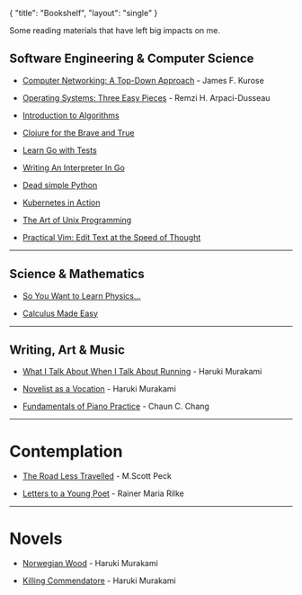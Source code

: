{
   "title": "Bookshelf",
   "layout": "single"
}

Some reading materials that have left big impacts on me.

## Software Engineering & Computer Science

+ [Computer Networking: A Top-Down Approach](https://www.goodreads.com/book/show/83847.Computer_Networking) - James F. Kurose
  
+ [Operating Systems: Three Easy Pieces](https://www.goodreads.com/book/show/17374825-operating-systems) - Remzi H. Arpaci-Dusseau
  
+ [Introduction to Algorithms](https://www.goodreads.com/book/show/108986.Introduction_to_Algorithms)

+ [Clojure for the Brave and True](https://www.braveclojure.com/)

+ [Learn Go with Tests](https://quii.gitbook.io/learn-go-with-tests/)
+ [Writing An Interpreter In Go](https://interpreterbook.com/)

+ [Dead simple Python](https://www.goodreads.com/book/show/52555538-dead-simple-python)

+ [Kubernetes in Action](https://www.goodreads.com/book/show/34013922-kubernetes-in-action)

+ [The Art of Unix Programming](http://www.catb.org/~esr/writings/taoup/)

+ [Practical Vim: Edit Text at the Speed of Thought](https://www.goodreads.com/book/show/13607232-practical-vim)

---

## Science & Mathematics

+ [So You Want to Learn Physics...](https://www.susanrigetti.com/physics)

+ [Calculus Made Easy](https://calculusmadeeasy.org/)

---

## Writing, Art & Music

+ [What I Talk About When I Talk About Running](https://www.goodreads.com/book/show/2195464.What_I_Talk_About_When_I_Talk_About_Running) - Haruki Murakami

+ [Novelist as a Vocation](https://www.goodreads.com/book/show/60623107-novelist-as-a-vocation) - Haruki Murakami

+ [Fundamentals of Piano Practice](https://fundamentals-of-piano-practice.readthedocs.io/) - Chaun C. Chang

---

# Contemplation

+ [The Road Less Travelled](https://www.goodreads.com/book/show/347852.The_Road_Less_Traveled) - M.Scott Peck

+ [Letters to a Young Poet](https://youtu.be/32Yn7WuOU0o?si=twrtKCpWoFgU2u1q) - Rainer Maria Rilke

---

# Novels

+ [Norwegian Wood](https://www.goodreads.com/book/show/11297.Norwegian_Wood) - Haruki Murakami

+ [Killing Commendatore](https://www.goodreads.com/book/show/38820047-killing-commendatore) - Haruki Murakami
